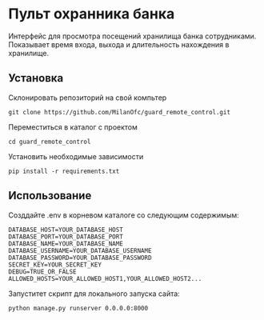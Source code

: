 # Пульт охранника банка

Интерфейс для просмотра посещений хранилища банка сотрудниками. Показывает время входа, выхода и длительность нахождения
в хранилище.

## Установка

Склонировать репозиторий на свой компьтер

    git clone https://github.com/MilanOfc/guard_remote_control.git

Переместиться в каталог с проектом

    cd guard_remote_control

Установить необходимые зависимости

    pip install -r requirements.txt

## Использование

Созддайте .env в корневом каталоге со следующим содержимым:

    DATABASE_HOST=YOUR_DATABASE_HOST
    DATABASE_PORT=YOUR_DATABASE_PORT
    DATABASE_NAME=YOUR_DATABASE_NAME
    DATABASE_USERNAME=YOUR_DATABASE_USERNAME
    DATABASE_PASSWORD=YOUR_DATABASE_PASSWORD
    SECRET_KEY=YOUR_SECRET_KEY
    DEBUG=TRUE_OR_FALSE
    ALLOWED_HOSTS=YOUR_ALLOWED_HOST1,YOUR_ALLOWED_HOST2...

Запуститет скрипт для локального запуска сайта:

    python manage.py runserver 0.0.0.0:8000

